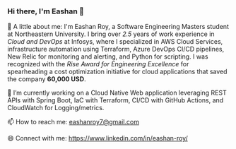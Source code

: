 ### Hi there, I'm Eashan 👋

<!--
**eashanroy7/eashanroy7** is a ✨ _special_ ✨ repository because its `README.md` (this file) appears on your GitHub profile.

Here are some ideas to get you started:
-->
🌱 A little about me: I'm Eashan Roy, a Software Engineering Masters student at Northeastern University. I bring over *2.5* years of work experience in *Cloud and DevOps* at Infosys, where I specialized in AWS Cloud Services, infrastructure automation using Terraform, Azure DevOps CI/CD pipelines, New Relic for monitoring and alerting, and Python for scripting. I was recognized with the *Rise Award for Engineering Excellence* for spearheading a cost optimization initiative for cloud applications that saved the company **60,000 USD**.

🔭 I’m currently working on a Cloud Native Web application leveraging REST APIs with Spring Boot, IaC with Terraform, CI/CD with GitHub Actions, and CloudWatch for Logging/metrics.

📫 How to reach me: eashanroy7@gmail.com

😄 Connect with me: https://www.linkedin.com/in/eashan-roy/

